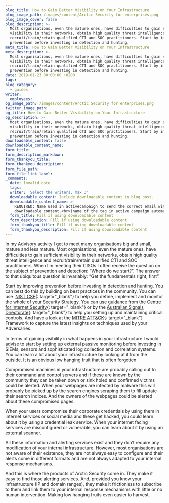 ```yaml
---
blog_title: How to Gain Better Visibility on Your Infrastructure
blog_image_path: /images/content/Arctic Security for enterprises.png
blog_image_cover: false
blog_description: >-
  Most organisations, even the mature ones, have difficulties to gain sufficient
  visibility in their networks, obtain high quality threat intelligence and
  recruit/train/retain qualified CTI and SOC practitioners. Start by improving
  prevention before investing in detection and hunting.
meta_title: How to Gain Better Visibility on Your Infrastructure
meta_description: >-
  Most organisations, even the mature ones, have difficulties to gain sufficient
  visibility in their networks, obtain high quality threat intelligence and
  recruit/train/retain qualified CTI and SOC practitioners. Start by improving
  prevention before investing in detection and hunting.
date: 2019-01-23 00:00:00 +0200
tags:
blog_category:
  - guides
writer:
  employees:
og_image_path: /images/content/Arctic Security for enterprises.png
twitter_image_path:
og_title: How to Gain Better Visibility on Your Infrastructure
og_description: >-
  Most organisations, even the mature ones, have difficulties to gain sufficient
  visibility in their networks, obtain high quality threat intelligence and
  recruit/train/retain qualified CTI and SOC practitioners. Start by improving
  prevention before investing in detection and hunting.
downloadable_content: false
downloadable_content_name:
form_title:
form_description_markdown:
form_thankyou_title:
form_thankyou_description:
form_file_path:
form_file_link_label:
_comments:
  date: Invalid date
  tags:
  writer: 'Select the writers, max 3'
  downloadable_content: Include downloadable content in blog post.
  downloadable_content_name: >-
    REQUIRED: Name used in activecampaign to send the correct email with
    downloadable content.<br>(name of the tag in active campaign automation)
  form_title: Fill if using downloadable content
  form_description: Fill if using downloadable content
  form_thankyou_title: Fill if using downloadable content
  form_thankyou_description: Fill if using downloadable content
---
```


In my Advisory activity I get to meet many organisations big and small, mature and less mature. Most organisations, even the mature ones, have difficulties to gain sufficient visibility in their networks, obtain high quality threat intelligence and recruit/train/retain qualified CTI and SOC practitioners. When I’m meeting their CISOs I often receive the question on the subject of prevention and detection: “Where do we start?”. The answer to that ubiquitous question is invariably: “Get the fundamentals right, first”.&nbsp;

Start by improving prevention before investing in detection and hunting. You can best do this by building on best practices in the community. You can use&nbsp; [NIST CSF](https://www.nist.gov/cyberframework){: target="_blank"} to help you define, implement and monitor the whole of your Security Strategy. You can use guidance from the [Centre for Internet Security](https://www.cisecurity.org/controls/){: target="_blank"} or by the [Australian Signals Directorate](https://acsc.gov.au/infosec/mitigationstrategies.htm){: target="_blank"} to help you setting up and maintaining critical controls. And have a look at the [MITRE ATT&CK](https://attack.mitre.org/){: target="_blank"} Framework to capture the latest insights on techniques used by your Adversaries.&nbsp;

In terms of gaining visibility in what happens in your infrastructure I would advise to start by setting up external passive monitoring before investing in SIEMs, sensors and sophisticated log collection and correlation systems. You can learn a lot about your infrastructure by looking at it from the outside. It is an obvious low hanging fruit that is often forgotten.&nbsp;

Compromised machines in your infrastructure are probably calling out to their command and control servers and if these are known by the community they can be taken down or sink holed and confirmed victims could be alerted. When your webpages are infected by malware this will probably be picked up by the search engines scraping them to fill update their search indices. And the owners of the webpages could be alerted about these compromised pages.

When your users compromise their corporate credentials by using them in internet services or social media and these get hacked, you could learn about it by using a credential leak service. When your internet facing services are misconfigured or vulnerable, you can learn about it by using an external scanner.

All these information and alerting services exist and they don’t require any modification of your internal infrastructure. However, most organisations are not aware of their existence, they are not always easy to configure and their alerts come in different formats and are not always adapted to your internal response mechanisms.

And this is where the products of Arctic Security come in. They make it easy to find those alerting services. And, provided you know your infrastructure (IP and domain ranges), they make it frictionless to subscribe to them and link them to your internal response mechanisms with little or no human intervention. Making low hanging fruits even easier to harvest.